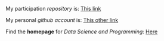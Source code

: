 My participation *repository* is:
[This link](https://github.com/ecmonson/DataSci-participation/)

My personal *github account* is:
[This other link](https://github.com/ecmonson)

Find the **homepage** for *Data Science and Programming*: 
[Here](https://wiernik-datasci.netlify.com/)
